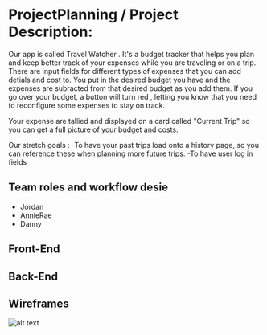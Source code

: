 # ProjectPlanning / Project Description: 
Our app is called Travel Watcher . It's a budget tracker that helps you plan and  keep better track of your expenses while you are traveling or on a trip. There are input fields for different types of expenses that you can add detials and cost to. You put in the desired budget you have and the expenses are subracted from that desired budget as you add them. If you go over your budget, a button will turn red , letting you know that you need to reconfigure some expenses to stay on track.  

Your expense are tallied and displayed on a card called "Current Trip" so you can get a full picture of your budget and costs. 

Our stretch goals : 
-To have your past trips load onto a history page, so you can reference these when planning more future trips. 
-To have user log in fields 

## Team roles and workflow desie
- Jordan 
- AnnieRae
- Danny




## Front-End

## Back-End

## Wireframes 
![alt text]()